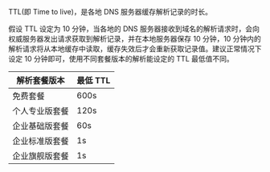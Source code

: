 TTL(即 Time to live)，是各地 DNS 服务器缓存解析记录的时长。

假设 TTL 设定为 10 分钟，当各地的 DNS 服务器接收到域名的解析请求时，会向权威服务器发出请求获取到解析记录，并在本地服务器保存 10 分钟，10 分钟内的解析请求将从本地缓存中读取，缓存失效后才会重新获取记录值。建议正常情况下设定 10 分钟即可，使用不同套餐版本的解析能设定的 TTL 最低值不同。

|解析套餐版本 | 最低 TTL |
|---|---|
| 免费套餐 | 600s |
| 个人专业版套餐| 120s |
| 企业基础版套餐| 60s |
| 企业标准版套餐| 1s |
| 企业旗舰版套餐| 1s |
